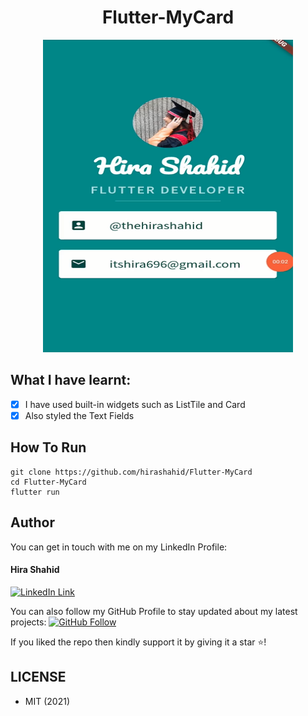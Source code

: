 <h1 align="center">Flutter-MyCard</h1>
<a href="#">
  <div align="center" >
    <img src="ss.png" width='400' height = '500'/>
  </div>
</a>

## What I have learnt:
- [x] I have used built-in widgets such as ListTile and Card
- [x] Also styled the Text Fields

## How To Run
```
git clone https://github.com/hirashahid/Flutter-MyCard
cd Flutter-MyCard
flutter run
```

## Author
You can get in touch with me on my LinkedIn Profile:

#### Hira Shahid
[![LinkedIn Link](https://img.shields.io/badge/Connect-thehirashahid-blue.svg?logo=linkedin&longCache=true&style=social&label=Connect
)](https://www.linkedin.com/in/thehirashahid)

You can also follow my GitHub Profile to stay updated about my latest projects: [![GitHub Follow](https://img.shields.io/badge/Connect-hirashahid-blue.svg?logo=Github&longCache=true&style=social&label=Follow)](https://github.com/hirashahid)

If you liked the repo then kindly support it by giving it a star ⭐!

## LICENSE
- MIT (2021)
